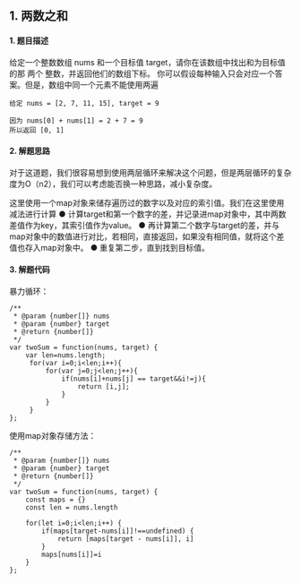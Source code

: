 ## 1. 两数之和
#### 1. 题目描述
给定一个整数数组 nums 和一个目标值 target，请你在该数组中找出和为目标值的那 两个 整数，并返回他们的数组下标。
你可以假设每种输入只会对应一个答案。但是，数组中同一个元素不能使用两遍

```
给定 nums = [2, 7, 11, 15], target = 9

因为 nums[0] + nums[1] = 2 + 7 = 9
所以返回 [0, 1]
```

#### 2. 解题思路
对于这道题，我们很容易想到使用两层循环来解决这个问题，但是两层循环的复杂度为O（n2），我们可以考虑能否换一种思路，减小复杂度。

这里使用一个map对象来储存遍历过的数字以及对应的索引值。我们在这里使用减法进行计算
● 计算target和第一个数字的差，并记录进map对象中，其中两数差值作为key，其索引值作为value。
● 再计算第二个数字与target的差，并与map对象中的数值进行对比，若相同，直接返回，如果没有相同值，就将这个差值也存入map对象中。
● 重复第二步，直到找到目标值。

#### 3. 解题代码

暴力循环：
```
/**
 * @param {number[]} nums
 * @param {number} target
 * @return {number[]}
 */
var twoSum = function(nums, target) {
    var len=nums.length;
     for(var i=0;i<len;i++){
         for(var j=0;j<len;j++){
             if(nums[i]+nums[j] == target&&i!=j){
                 return [i,j];
             }
         }
     }
};
```

使用map对象存储方法：
```
/**
 * @param {number[]} nums
 * @param {number} target
 * @return {number[]}
 */
var twoSum = function(nums, target) {
    const maps = {}
    const len = nums.length    

    for(let i=0;i<len;i++) {
        if(maps[target-nums[i]]!==undefined) {
            return [maps[target - nums[i]], i]
        }
        maps[nums[i]]=i
    }
};
```